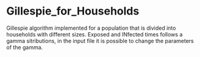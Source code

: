 # Gillespie_for_Households
Gillespie algorithm implemented for a population that is divided into households with different sizes.
Exposed and INfected times follows a gamma sitributions, in the input file it is possible to change the parameters of the gamma.
